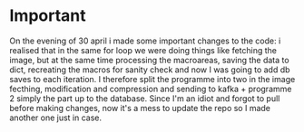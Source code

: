 # Important

On the evening of 30 april i made some important changes to the code: i realised that in the same for loop we were doing things like fetching the image, but at the same time processing the macroareas, saving the data to dict, recreating the macros for sanity check and now I was going to add db saves to each iteration. I therefore split the programme into two in the image fecthing, modification and compression and sending to kafka + programme 2 simply the part up to the database. Since I'm an idiot and forgot to pull before making changes, now it's a mess to update the repo so I made another one just in case.
